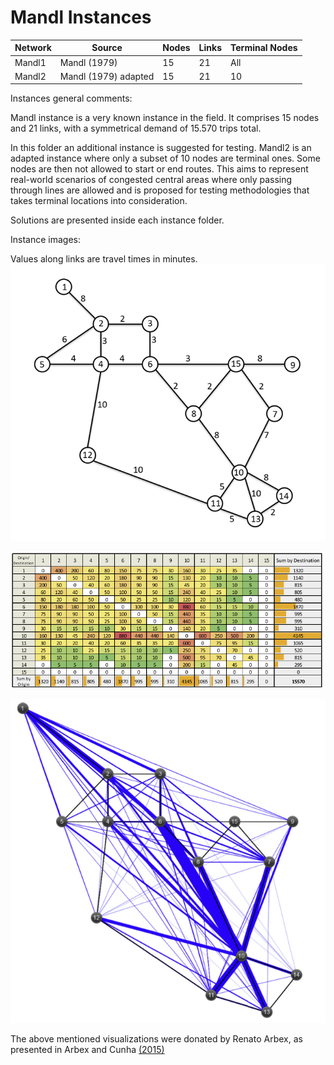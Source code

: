 # Mandl Instances

| ﻿Network  	| Source                  	| Nodes 	| Links 	| Terminal Nodes 	|
|----------	|-------------------------	|-------	|-------	|----------------	|
| Mandl1   	| Mandl (1979)            	| 15    	| 21    	| All            	|
| Mandl2   	| Mandl (1979) adapted    	| 15    	| 21    	| 10             	|

Instances general comments:

Mandl instance is a very known instance in the field. It comprises 15 nodes and 21 links, with a symmetrical demand of 15.570 trips total. 

In this folder an additional instance is suggested for testing. Mandl2 is an adapted instance where only a subset of 10 nodes are terminal ones. Some nodes are then not allowed to start or end routes. This aims to represent real-world scenarios of congested central areas where only passing through lines are allowed and is proposed for testing methodologies that takes terminal locations into consideration.

Solutions are presented inside each instance folder.

Instance images:

Values along links are travel times in minutes.
![](Mandl.png)

![](Mandl_demand_matrix.PNG)

![](Mandl_desire_lines.PNG)

The above mentioned visualizations were donated by Renato Arbex, as presented in Arbex and Cunha [(2015)](https://www.sciencedirect.com/science/article/pii/S0191261515001435)
